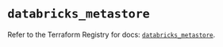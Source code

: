 # `databricks_metastore`

Refer to the Terraform Registry for docs: [`databricks_metastore`](https://registry.terraform.io/providers/databricks/databricks/1.87.1/docs/resources/metastore).
